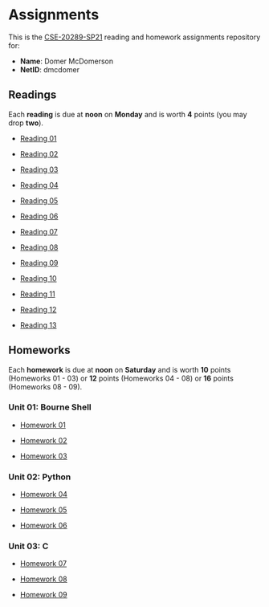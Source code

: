 # Assignments

This is the [CSE-20289-SP21] reading and homework assignments repository for:

* **Name**:  Domer McDomerson
* **NetID**: dmcdomer

## Readings

Each **reading** is due at **noon** on **Monday** and is worth **4** points (you may drop **two**).

- [Reading 01](https://www3.nd.edu/~pbui/teaching/cse.20289.sp21/reading01.html)

- [Reading 02](https://www3.nd.edu/~pbui/teaching/cse.20289.sp21/reading02.html)

- [Reading 03](https://www3.nd.edu/~pbui/teaching/cse.20289.sp21/reading03.html)

- [Reading 04](https://www3.nd.edu/~pbui/teaching/cse.20289.sp21/reading04.html)

- [Reading 05](https://www3.nd.edu/~pbui/teaching/cse.20289.sp21/reading05.html)

- [Reading 06](https://www3.nd.edu/~pbui/teaching/cse.20289.sp21/reading06.html)

- [Reading 07](https://www3.nd.edu/~pbui/teaching/cse.20289.sp21/reading07.html)

- [Reading 08](https://www3.nd.edu/~pbui/teaching/cse.20289.sp21/reading08.html)

- [Reading 09](https://www3.nd.edu/~pbui/teaching/cse.20289.sp21/reading09.html)

- [Reading 10](https://www3.nd.edu/~pbui/teaching/cse.20289.sp21/reading10.html)

- [Reading 11](https://www3.nd.edu/~pbui/teaching/cse.20289.sp21/reading11.html)

- [Reading 12](https://www3.nd.edu/~pbui/teaching/cse.20289.sp21/reading12.html)

- [Reading 13](https://www3.nd.edu/~pbui/teaching/cse.20289.sp21/reading13.html)

## Homeworks

Each **homework** is due at **noon** on **Saturday** and is worth **10** points
(Homeworks 01 - 03) or **12** points (Homeworks 04 - 08) or **16** points
(Homeworks 08 - 09).

### Unit 01: Bourne Shell

- [Homework 01](https://www3.nd.edu/~pbui/teaching/cse.20289.sp21/homework01.html)

- [Homework 02](https://www3.nd.edu/~pbui/teaching/cse.20289.sp21/homework02.html)

- [Homework 03](https://www3.nd.edu/~pbui/teaching/cse.20289.sp21/homework03.html)

### Unit 02: Python

- [Homework 04](https://www3.nd.edu/~pbui/teaching/cse.20289.sp21/homework04.html)

- [Homework 05](https://www3.nd.edu/~pbui/teaching/cse.20289.sp21/homework05.html)

- [Homework 06](https://www3.nd.edu/~pbui/teaching/cse.20289.sp21/homework06.html)

### Unit 03: C

- [Homework 07](https://www3.nd.edu/~pbui/teaching/cse.20289.sp21/homework07.html)

- [Homework 08](https://www3.nd.edu/~pbui/teaching/cse.20289.sp21/homework08.html)

- [Homework 09](https://www3.nd.edu/~pbui/teaching/cse.20289.sp21/homework09.html)

[CSE-20289-SP21]:   https://www3.nd.edu/~pbui/teaching/cse.20289.sp21/
